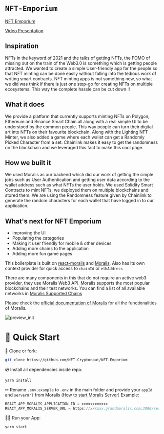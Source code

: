 # `NFT-Emporium`


[NFT Emporium](https://nft-cryptonaut.github.io/NFT-Emporium/#/wallet)

[Video Presentation](https://www.youtube.com/watch?v=5kWyemtuUMQ)



## Inspiration

NFTs in the keyword of 2021 and the talks of getting NFTs, the FOMO of missing out on the train of the Web3.0 is something which is getting people attracted. We wanted to create a simple User-friendly app for the people so that NFT minting can be done easily without falling into the tedious work of writing smart contracts. 
NFT minting apps is not something new, so what we did was think if there is just one stop-go for creating NFTs on multiple ecosystems. This way the complete hassle can be cut down !! 

## What it does

We provide a platform that currently supports minting NFTs on Polygon, Ethereum and Binance Smart Chain all along with a real simple UI to be understood by the common people. This way people can turn their digital art into NFTs on their favourite blockchain. 
Along with the Lighting NFT Minter, we also added a game where each wallet can get a Randomly Picked Character from a set. Chainlink makes it easy to get the randomness on the blockchain and we leveraged this fact to make this cool page. 

## How we built it

We used Moralis as our backend which did our work of getting the simple jobs such as User Authentication and getting user data according to the wallet address such as what NFTs the user holds. We used Solidity Smart Contracts to mint NFTs, we deployed them on multiple blockchains and stored them. 
We are using the Randomness feature given by Chainlink to generate the random characters for each wallet that have logged in to our application. 

<!-- ## Challenges we ran into

- Learning Solidity
- Integrating Smart Contracts with Web3JS 
- Understanding Chainlink 

## Accomplishments that we're proud of

- Providing and production built website, obviously, more features can be added but we are proud of creating the first version. 
- Learning Solidity quickly and leveraging the power of Smart Contracts -->

## What's next for NFT Emporium 

- Improving the UI
- Populating the categories
- Making it user friendly for mobile & other devices
- Adding more chains to the application 
- Adding more fun game pages

This boilerplate is built on [react-moralis](https://github.com/MoralisWeb3/react-moralis) and [Moralis](https://moralis.io?utm_source=github&utm_medium=readme&utm_campaign=ethereum-boilerplate). Also has its own context provider for quick access to `chainId` or `ethAddress`

There are many components in this that do not require an active web3 provider, they use Moralis Web3 API. Moralis supports the most popular blockchains and their test networks. You can find a list of all available networks in [Moralis Supported Chains](https://docs.moralis.io/moralis-server/web3-sdk/intro#supported-chains)

Please check the [official documentation of Moralis](https://docs.moralis.io/#user) for all the functionalities of Moralis.

![preview_init](https://user-images.githubusercontent.com/63473496/141360201-4ad46d74-03bd-4337-8a61-7443b8f738a1.gif)

# 🚀 Quick Start

📄 Clone or fork:
```sh
git clone https://github.com/NFT-Cryptonaut/NFT-Emporium
```
💿 Install all dependencies inside repo:
```sh
yarn install 
```
✏ Rename `.env.example` to `.env` in the main folder and provide your `appId` and `serverUrl` from Moralis ([How to start Moralis Server](https://docs.moralis.io/moralis-server/getting-started/create-a-moralis-server)) 
Example:
```jsx
REACT_APP_MORALIS_APPLICATION_ID = xxxxxxxxxxxx
REACT_APP_MORALIS_SERVER_URL = https://xxxxxx.grandmoralis.com:3000/server
```
🚴‍♂️ Run your App:
```sh
yarn start
```


